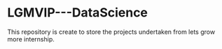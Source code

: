 # LGMVIP---DataScience
This repository is create to store the projects undertaken from lets grow more internship.

